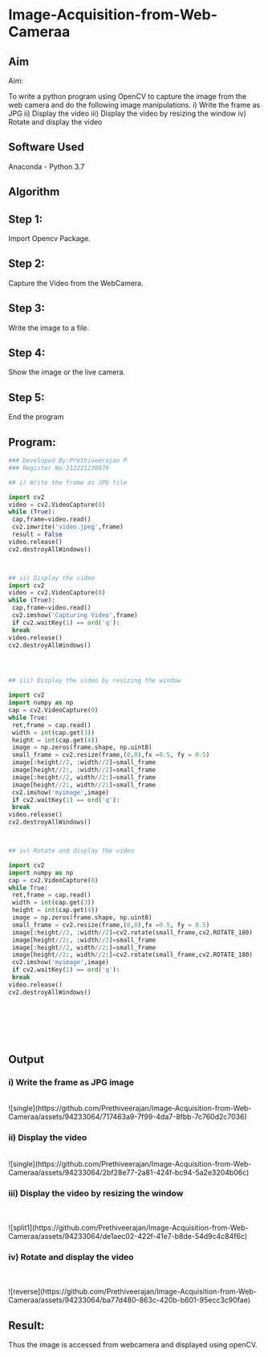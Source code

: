 # Image-Acquisition-from-Web-Cameraa
## Aim
 
Aim:
 
To write a python program using OpenCV to capture the image from the web camera and do the following image manipulations.
i) Write the frame as JPG 
ii) Display the video 
iii) Display the video by resizing the window
iv) Rotate and display the video

## Software Used
Anaconda - Python 3.7
## Algorithm
## Step 1:
Import Opencv Package.
## Step 2:
Capture the Video from the WebCamera.
## Step 3:
Write the image to a file.
## Step 4:
Show the image or the live camera.
## Step 5:
End the program

## Program:
``` Python
### Developed By:Prethiveerajan P
### Register No:212221230079

## i) Write the frame as JPG file

import cv2
video = cv2.VideoCapture(0)
while (True):
 cap,frame=video.read()
 cv2.imwrite('video.jpeg',frame)
 result = False
video.release()
cv2.destroyAllWindows()



## ii) Display the video
import cv2
video = cv2.VideoCapture(0)
while (True):
 cap,frame=video.read()
 cv2.imshow('Capturing Video',frame)
 if cv2.waitKey(1) == ord('q'):
 break
video.release()
cv2.destroyAllWindows()




## iii) Display the video by resizing the window

import cv2
import numpy as np
cap = cv2.VideoCapture(0)
while True:
 ret,frame = cap.read()
 width = int(cap.get(3))
 height = int(cap.get(4))
 image = np.zeros(frame.shape, np.uint8)
 small_frame = cv2.resize(frame,(0,0),fx =0.5, fy = 0.5)
 image[:height//2, :width//2]=small_frame
 image[height//2:, :width//2]=small_frame
 image[:height//2, width//2:]=small_frame
 image[height//2:, width//2:]=small_frame
 cv2.imshow('myimage',image)
 if cv2.waitKey(1) == ord('q'):
 break
video.release()
cv2.destroyAllWindows()



## iv) Rotate and display the video

import cv2
import numpy as np
cap = cv2.VideoCapture(0)
while True:
 ret,frame = cap.read()
 width = int(cap.get(3))
 height = int(cap.get(4))
 image = np.zeros(frame.shape, np.uint8)
 small_frame = cv2.resize(frame,(0,0),fx =0.5, fy = 0.5)
 image[:height//2, :width//2]=cv2.rotate(small_frame,cv2.ROTATE_180)
 image[height//2:, :width//2]=small_frame
 image[:height//2, width//2:]=small_frame
 image[height//2:, width//2:]=cv2.rotate(small_frame,cv2.ROTATE_180)
 cv2.imshow('myimage',image)
 if cv2.waitKey(1) == ord('q'):
 break
video.release()
cv2.destroyAllWindows()








```
## Output

### i) Write the frame as JPG image
</br>
![single](https://github.com/Prethiveerajan/Image-Acquisition-from-Web-Cameraa/assets/94233064/717463a9-7f99-4da7-8fbb-7c760d2c7036)

</br>


### ii) Display the video
</br>
![single](https://github.com/Prethiveerajan/Image-Acquisition-from-Web-Cameraa/assets/94233064/2bf28e77-2a81-424f-bc94-5a2e3204b06c)

</br>


### iii) Display the video by resizing the window
</br>
</br>![split1](https://github.com/Prethiveerajan/Image-Acquisition-from-Web-Cameraa/assets/94233064/de1aec02-422f-41e7-b8de-54d9c4c84f6c)




### iv) Rotate and display the video
</br>
</br>![reverse](https://github.com/Prethiveerajan/Image-Acquisition-from-Web-Cameraa/assets/94233064/ba77d480-863c-420b-b601-95ecc3c90fae)






## Result:
Thus the image is accessed from webcamera and displayed using openCV.
